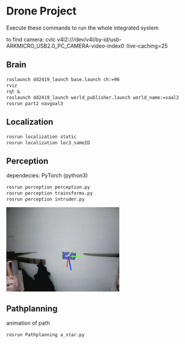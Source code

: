 # Drone Project
Execute these commands to run the whole integrated system

to find camera: 
cvlc v4l2:///dev/v4l/by-id/usb-ARKMICRO_USB2.0_PC_CAMERA-video-index0 :live-caching=25

## Brain
```
roslaunch dd2419_launch base.launch ch:=96
rviz
rqt &
roslaunch dd2419_launch world_publisher.launch world_name:=saal2
rosrun part2 navgoal3
```

## Localization
```
rosrun localization static
rosrun localization loc3_sameID
```

## Perception
dependecies: PyTorch (python3)

```
rosrun perception perception.py
rosrun perception trainsforms.py
rosrun perception intruder.py
```

<img src="pose_estimation.png" alt="pose_estimation" width="300"/>

## Pathplanning
animation of path
```
rosrun Pathplanning a_star.py
```
